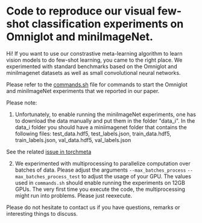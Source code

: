 # Code to reproduce our visual few-shot classification experiments on Omniglot and miniImageNet.

Hi! If you want to use our constrastive meta-learning algorithm to learn vision models to do few-shot learning, you came to the right place. We experimented with standard benchmarks based on the Omniglot and miniImagenet datasets as well as small convolutional neural networks. 

Please refer to the [commands.sh](commands.sh)  file for commands to start the Omniglot and miniImageNet experiments that we reported in our paper. 

Please note: 

1. Unfortunately, to enable running the miniImageNet experiments, one has to download the data manually and put them in the folder "data_i". 
In the data_i folder you should have a miniimagenet folder that contains the following files: test_data.hdf5, test_labels.json, train_data.hdf5, train_labels.json, val_data.hdf5, val_labels.json

See the related [issue in torchmeta](https://github.com/tristandeleu/pytorch-meta/issues/134) 

2. We experimented with multiprocessing to parallelize computation over batches of data. Please adjust the arguments `--max_batches_process` `--max_batches_process_test` to adjust the usage of your GPU. The values used in `commands.sh` should enable running the experiments on 12GB GPUs. The very first time you execute the code, the multiprocessing might run into problems. Please just reexecute. 

Please do not hesitate to contact us if you have questions, remarks or interesting things to discuss.


